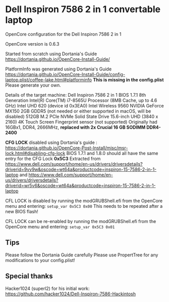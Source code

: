 # Dell Inspiron 7586 2 in 1 convertable laptop
OpenCore configuration for the Dell Inspiron 7586 2 in 1

OpenCore version is 0.6.3

Started from scratch using Dortania's Guide https://dortania.github.io/OpenCore-Install-Guide/

PlatformInfo was generated using Dortania's Guide https://dortania.github.io/OpenCore-Install-Guide/config-laptop.plist/coffee-lake.html#platforminfo
**This is missing in the config.plist** Please generate your own.

Details of the target machine:
Dell Inspiron 7586 2 in 1
BIOS 1.7.1
8th Generation Intel(R) Core(TM) i7-8565U Processor (8MB Cache, up to 4.6 GHz)
Intel UHD 620 (device id 0x3EA0)
Intel Wireless 9560
NVIDIA GeForce MX150 2GB GDDR5 (not needed or either supported in macOS, will be disabled)
512GB M.2 PCIe NVMe Solid State Drive
15.6-inch UHD (3840 x 2160) 4K Touch Screen
Fingerprint sensor (not supported)
Originally had 16GBx1, DDR4, 2666MHz, **replaced with 2x Crucial 16 GB SODIMM DDR4-2400**

**CFG LOCK** disabled using Dortania's guide : https://dortania.github.io/OpenCore-Post-Install/misc/msr-lock.html#disabling-cfg-lock
BIOS 1.7.1 and 1.8.0 should all have the same entry for the CFG Lock **0x5C3**
Extracted from 
https://www.dell.com/support/home/en-us/drivers/driversdetails?driverid=9vv9w&oscode=wt64a&productcode=inspiron-15-7586-2-in-1-laptop
and 
https://www.dell.com/support/home/en-us/drivers/driversdetails?driverid=wr5v6&oscode=wt64a&productcode=inspiron-15-7586-2-in-1-laptop

CFL LOCK is disabled by running the modGRUBShell.efi from the OpenCore menu and entering:
```setup_var 0x5C3 0x00```
This needs to be repeated after a new BIOS flash!

CFL LOCK can be re-enabled by running the modGRUBShell.efi from the OpenCore menu and entering:
```setup_var 0x5C3 0x01```

## Tips
Please follow the Dortania Guide carefully
Please use PropertTree for any modifications to your config.plist!

## Special thanks
Hacker1024 (superl2) for his initial work:
https://github.com/hacker1024/Dell-Inspiron-7586-Hackintosh